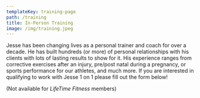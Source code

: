 ```yaml
---
templateKey: training-page
path: /training
title: In-Person Training
image: /img/training.jpeg
---
```

Jesse has been changing lives as a personal trainer and coach for over a decade. He has built hundreds (or more) of personal relationships with his clients with lots of lasting results to show for it. His experience ranges from corrective exercises after an injury, pre/post natal during a pregnancy, or sports performance for our athletes, and much more.  If you are interested in qualifying to work with Jesse 1 on 1 please fill out the form below!

(Not available for *LifeTime Fitness* members)